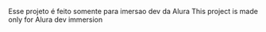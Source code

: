 Esse projeto é feito somente para imersao dev da Alura
This project is made only for Alura dev immersion
